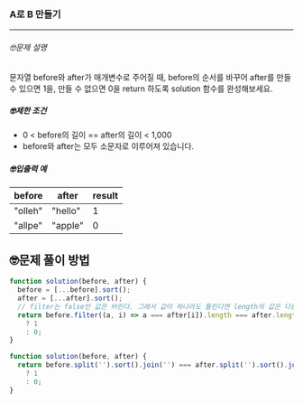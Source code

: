### A로 B 만들기

---

###### 🤓문제 설명

문자열 before와 after가 매개변수로 주어질 때, before의 순서를 바꾸어 after를 만들 수 있으면 1을, 만들 수 없으면 0을 return 하도록 solution 함수를 완성해보세요.

##### 🤓제한 조건

- 0 < before의 길이 == after의 길이 < 1,000
- before와 after는 모두 소문자로 이루어져 있습니다.

##### 🤓입출력 예

| before  | after   | result |
| ------- | ------- | ------ |
| "olleh" | "hello" | 1      |
| "allpe" | "apple" | 0      |

## 🤓문제 풀이 방법

```javascript
function solution(before, after) {
  before = [...before].sort();
  after = [...after].sort();
  // filter는 false인 값은 버린다. 그래서 값이 하나라도 틀린다면 length의 값은 다를테고, after 와 비교.
  return before.filter((a, i) => a === after[i]).length === after.length
    ? 1
    : 0;
}
```

```javascript
function solution(before, after) {
  return before.split('').sort().join('') === after.split('').sort().join('')
    ? 1
    : 0;
}
```
